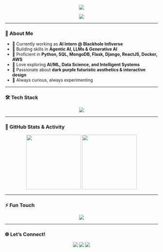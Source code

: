 <!-- Futuristic Banner -->
<p align="center">
  <img src="https://capsule-render.vercel.app/api?type=waving&height=250&text=Yashika%20Tirkey&fontAlign=50&fontAlignY=40&color=8e44ad&fontColor=ffffff&desc=AI%20Intern%20%7C%20Data%20Science%20Explorer%20%7C%20Futuristic%20Builder&descAlign=50&descAlignY=60"/>
</p>

<!-- Typing Effect -->
<p align="center">
  <img src="https://readme-typing-svg.herokuapp.com?font=Orbitron&size=28&duration=3000&color=BC83F5&center=true&vCenter=true&width=600&lines=AI+Intern+@+Blackhole+Infiverse;Aspiring+Data+Scientist+%26+AI+Engineer;Exploring+Agentic+AI+%26+LLMs;Lover+of+Dark+Purple+%26+Futuristic+Designs" />
</p>

---

### 🚀 About Me  
- 🌌 Currently working as **AI Intern @ Blackhole Infiverse**  
- 🤖 Building skills in **Agentic AI, LLMs & Generative AI**  
- 🐍 Proficient in **Python, SQL, MongoDB, Flask, Django, ReactJS, Docker, AWS**  
- 🔬 Love exploring **AI/ML, Data Science, and Intelligent Systems**  
- 🎨 Passionate about **dark purple futuristic aesthetics & interactive design**  
- 📡 Always curious, always experimenting  

---

### 🛠️ Tech Stack  
<p align="center">
  <img src="https://skillicons.dev/icons?i=python,tensorflow,pytorch,flask,django,react,mongodb,aws,docker,git,github,html,css,js,sql" />
</p>

---

### 🌌 GitHub Stats & Activity  
<p align="center">
  <img src="https://github-readme-stats.vercel.app/api?username=yashikart&show_icons=true&theme=midnight-purple&hide_border=true&bg_color=0D1117&title_color=BC83F5&icon_color=9b59b6" height="180" />
  <img src="https://github-readme-streak-stats.herokuapp.com?user=yashikart&theme=midnight-purple&hide_border=true&background=0D1117&ring=9b59b6&fire=BC83F5&currStreakLabel=ffffff" height="180" />
</p>

---

### ⚡ Fun Touch  
<p align="center">
  <img src="https://github-profile-trophy.vercel.app/?username=yashikart&theme=radical&no-frame=true&margin-w=15&margin-h=15&title=Stars,Followers,Commits,Repositories,PullRequest" />
</p>

---

### 🌐 Let’s Connect!  
<p align="center">
  <a href="https://github.com/yashikart"><img src="https://img.shields.io/badge/GitHub-181717?style=for-the-badge&logo=github&logoColor=white"></a>
  <a href="https://www.linkedin.com/in/yashika-tirkey"><img src="https://img.shields.io/badge/LinkedIn-8e44ad?style=for-the-badge&logo=linkedin&logoColor=white"></a>
  <a href="mailto:yashikatirkey@gmail.com"><img src="https://img.shields.io/badge/Email-9b59b6?style=for-the-badge&logo=gmail&logoColor=white"></a>
</p>
